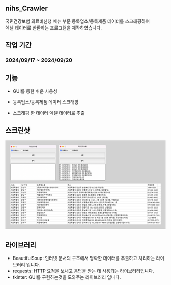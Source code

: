 ## nihs_Crawler
국민건강보험 의료비신청 메뉴 부문 등록업소/등록제품 데이터를 스크래핑하여  
엑셀 데이터로 반환하는 프로그램을 제작하였습니다.

## 작업 기간
### 2024/09/17 ~ 2024/09/20

## 기능
- GUI를 통한 쉬운 사용성

- 등록업소/등록제품 데이터 스크래핑

- 스크래핑 한 데이터 엑셀 데이터로 추출

## 스크린샷
![스크린샷](https://github.com/sghoregooteitehoo03/outsourcing/blob/main/nihs_Crawler/image/screenshot.png)

## 라이브러리
- BeautifulSoup: 인터넷 문서의 구조에서 명확한 데이터를 추출하고 처리하는 라이브러리 입니다.
- requests: HTTP 요청을 보내고 응답을 받는 데 사용되는 라이브러리입니다.
- tkinter: GUI를 구현하는것을 도와주는 라이브러리 입니다.
